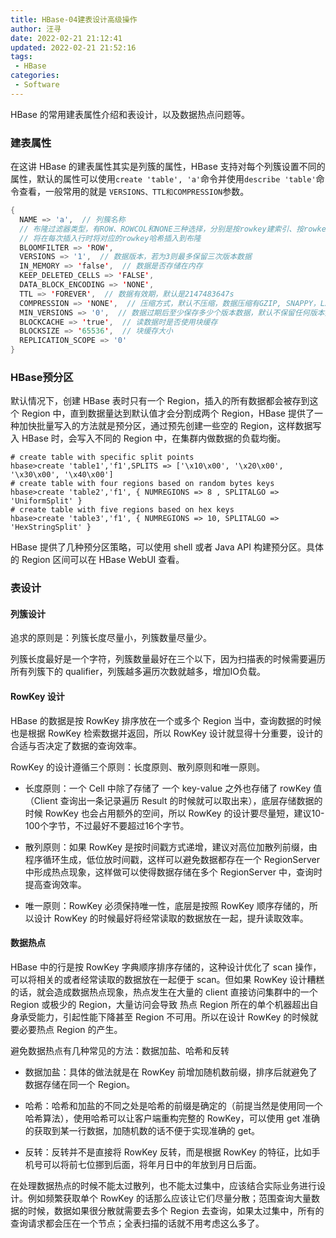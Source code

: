 ```yaml
---
title: HBase-04建表设计高级操作
author: 汪寻
date: 2022-02-21 21:12:41
updated: 2022-02-21 21:52:16
tags:
 - HBase
categories:
 - Software
---
```


HBase 的常用建表属性介绍和表设计，以及数据热点问题等。

<!-- more -->

### 建表属性

在这讲 HBase 的建表属性其实是列簇的属性，HBase 支持对每个列簇设置不同的属性，默认的属性可以使用`create 'table', 'a'`命令并使用`describe 'table'`命令查看，一般常用的就是 `VERSIONS、TTL和COMPRESSION`参数。

```scala
{
  NAME => 'a',  // 列簇名称
  // 布隆过滤器类型，有ROW、ROWCOL和NONE三种选择，分别是按rowkey建索引、按rowkey和qualifier联合建索引以及不使用布隆过滤器
  // 将在每次插入行时将对应的rowkey哈希插入到布隆
  BLOOMFILTER => 'ROW',  
  VERSIONS => '1',  // 数据版本，若为3则最多保留三次版本数据
  IN_MEMORY => 'false',  // 数据是否存储在内存
  KEEP_DELETED_CELLS => 'FALSE', 
  DATA_BLOCK_ENCODING => 'NONE', 
  TTL => 'FOREVER',  // 数据有效期，默认是2147483647s
  COMPRESSION => 'NONE',  // 压缩方式，默认不压缩，数据压缩有GZIP, SNAPPY，LZO
  MIN_VERSIONS => '0',  // 数据过期后至少保存多少个版本数据，默认不保留任何版本数据，只有在设置了TTL的时候生效，compact操作的时候执行
  BLOCKCACHE => 'true',  // 读数据时是否使用块缓存
  BLOCKSIZE => '65536',  // 块缓存大小
  REPLICATION_SCOPE => '0'
}
```

### HBase预分区

默认情况下，创建 HBase 表时只有一个 Region，插入的所有数据都会被存到这个 Region 中，直到数据量达到默认值才会分割成两个 Region，HBase 提供了一种加快批量写入的方法就是预分区，通过预先创建一些空的 Region，这样数据写入 HBase 时，会写入不同的 Region 中，在集群内做数据的负载均衡。

```shell
# create table with specific split points 
hbase>create 'table1','f1',SPLITS => ['\x10\x00', '\x20\x00', '\x30\x00', '\x40\x00'] 
# create table with four regions based on random bytes keys 
hbase>create 'table2','f1', { NUMREGIONS => 8 , SPLITALGO => 'UniformSplit' } 
# create table with five regions based on hex keys 
hbase>create 'table3','f1', { NUMREGIONS => 10, SPLITALGO => 'HexStringSplit' }
```

HBase 提供了几种预分区策略，可以使用 shell 或者 Java API 构建预分区。具体的 Region 区间可以在 HBase WebUI 查看。

### 表设计

#### 列簇设计

追求的原则是：列簇长度尽量小，列簇数量尽量少。

列簇长度最好是一个字符，列簇数量最好在三个以下，因为扫描表的时候需要遍历所有列簇下的 qualifier，列簇越多遍历次数就越多，增加IO负载。

#### RowKey 设计

HBase 的数据是按 RowKey 排序放在一个或多个 Region 当中，查询数据的时候也是根据 RowKey 检索数据并返回，所以 RowKey 设计就显得十分重要，设计的合适与否决定了数据的查询效率。

RowKey 的设计遵循三个原则：长度原则、散列原则和唯一原则。

- 长度原则：一个 Cell 中除了存储了 一个 key-value 之外也存储了 rowKey 值（Client 查询出一条记录遍历 Result 的时候就可以取出来），底层存储数据的时候 RowKey 也会占用额外的空间，所以 RowKey 的设计要尽量短，建议10-100个字节，不过最好不要超过16个字节。

- 散列原则：如果 RowKey 是按时间戳方式递增，建议对高位加散列前缀，由程序循环生成，低位放时间戳，这样可以避免数据都存在一个 RegionServer 中形成热点现象，这样做可以使得数据存储在多个 RegionServer 中，查询时提高查询效率。

- 唯一原则：RowKey 必须保持唯一性，底层是按照 RowKey 顺序存储的，所以设计 RowKey 的时候最好将经常读取的数据放在一起，提升读取效率。

#### 数据热点

HBase 中的行是按 RowKey 字典顺序排序存储的，这种设计优化了 scan 操作，可以将相关的或者经常读取的数据放在一起便于 scan。但如果 RowKey 设计糟糕的话，就会造成数据热点现象，热点发生在大量的 client 直接访问集群中的一个 Region 或极少的 Region，大量访问会导致 热点 Region 所在的单个机器超出自身承受能力，引起性能下降甚至 Region 不可用。所以在设计 RowKey 的时候就要必要热点 Region 的产生。

避免数据热点有几种常见的方法：数据加盐、哈希和反转

- 数据加盐：具体的做法就是在 RowKey 前增加随机数前缀，排序后就避免了数据存储在同一个 Region。

- 哈希：哈希和加盐的不同之处是哈希的前缀是确定的（前提当然是使用同一个哈希算法），使用哈希可以让客户端重构完整的 RowKey，可以使用 get 准确的获取到某一行数据，加随机数的话不便于实现准确的 get。

- 反转：反转并不是直接将 RowKey 反转，而是根据 RowKey 的特征，比如手机号可以将前七位挪到后面，将年月日中的年放到月日后面。

在处理数据热点的时候不能太过散列，也不能太过集中，应该结合实际业务进行设计。例如频繁获取单个 RowKey 的话那么应该让它们尽量分散；范围查询大量数据的时候，数据如果很分散就需要去多个 Region 去查询，如果太过集中，所有的查询请求都会压在一个节点；全表扫描的话就不用考虑这么多了。
